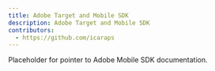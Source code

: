 ```yaml
---
title: Adobe Target and Mobile SDK
description: Adobe Target and Mobile SDK
contributors:
  - https://github.com/icaraps
---
```


Placeholder for pointer to Adobe Mobile SDK documentation.
